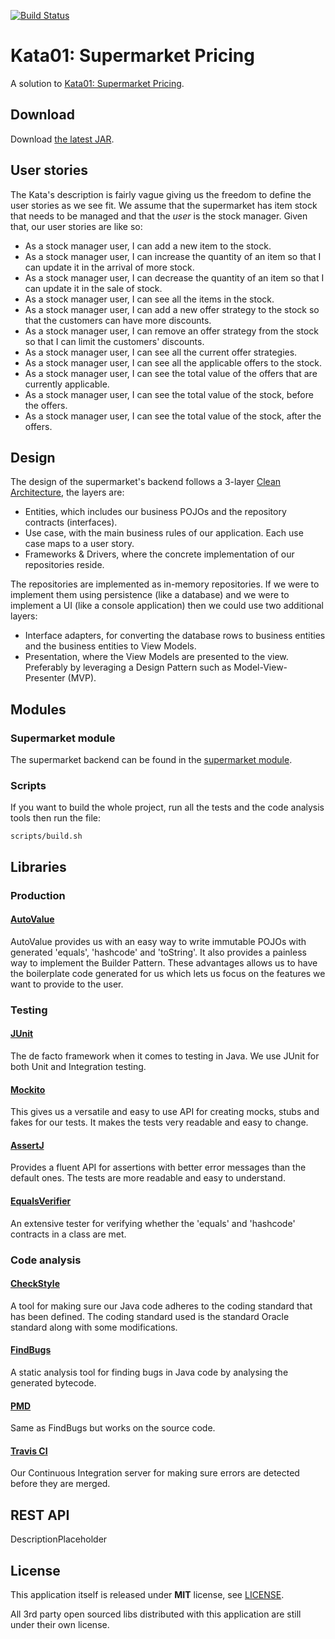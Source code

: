 [![Build Status](https://travis-ci.org/AkiKanellis/kata01-supermarket-pricing.svg?branch=develop)](https://travis-ci.org/AkiKanellis/kata01-supermarket-pricing)
# Kata01: Supermarket Pricing
A solution to [Kata01: Supermarket Pricing](http://codekata.com/kata/kata01-supermarket-pricing).

## Download
Download [the latest JAR][1].

## User stories
The Kata's description is fairly vague giving us the freedom to define the user stories as we see fit. We assume that
the supermarket has item stock that needs to be managed and that the *user* is the stock manager. Given that, our
user stories are like so:
 
 - As a stock manager user, I can add a new item to the stock.
 - As a stock manager user, I can increase the quantity of an item so that I can update it in the arrival of more
 stock.
 - As a stock manager user, I can decrease the quantity of an item so that I can update it in the sale of stock.
 - As a stock manager user, I can see all the items in the stock.
 - As a stock manager user, I can add a new offer strategy to the stock so that the customers can have more discounts.
 - As a stock manager user, I can remove an offer strategy from the stock so that I can limit the customers' discounts.
 - As a stock manager user, I can see all the current offer strategies.
 - As a stock manager user, I can see all the applicable offers to the stock.
 - As a stock manager user, I can see the total value of the offers that are currently applicable.
 - As a stock manager user, I can see the total value of the stock, before the offers.
 - As a stock manager user, I can see the total value of the stock, after the offers.
 
## Design
The design of the supermarket's backend follows a 3-layer [Clean Architecture](https://8thlight.com/blog/uncle-bob/2012/08/13/the-clean-architecture.html), the layers are:

- Entities, which includes our business POJOs and the repository contracts (interfaces).
- Use case, with the main business rules of our application. Each use case maps to a user story.
- Frameworks & Drivers, where the concrete implementation of our repositories reside.

The repositories are implemented as in-memory repositories. If we were to implement them using persistence (like a
database) and we were to implement a UI (like a console application) then we could use two additional layers:

- Interface adapters, for converting the database rows to business entities and the business entities to View Models.
- Presentation, where the View Models are presented to the view. Preferably by leveraging a Design Pattern such as 
Model-View-Presenter (MVP).

## Modules

### Supermarket module
The supermarket backend can be found in the [supermarket module](supermarket).

### Scripts
If you want to build the whole project, run all the tests and the code analysis tools then run the file:

`scripts/build.sh`

## Libraries

### Production

#### [AutoValue](https://github.com/google/auto)
AutoValue provides us with an easy way to write immutable POJOs with generated 'equals', 'hashcode' and 'toString'.
It also provides a painless way to implement the Builder Pattern. These advantages allows us to have the boilerplate
code generated for us which lets us focus on the features we want to provide to the user.

### Testing

#### [JUnit](http://junit.org/junit4/)
The de facto framework when it comes to testing in Java. We use JUnit for both Unit and Integration testing.

#### [Mockito](http://site.mockito.org/)
This gives us a versatile and easy to use API for creating mocks, stubs and fakes for our tests. It makes the tests
very readable and easy to change.

#### [AssertJ](http://joel-costigliola.github.io/assertj/)
Provides a fluent API for assertions with better error messages than the default ones. The tests are more readable
and easy to understand.

#### [EqualsVerifier](http://jqno.nl/equalsverifier/)
An extensive tester for verifying whether the 'equals' and 'hashcode' contracts in a class are met.

### Code analysis

#### [CheckStyle](http://checkstyle.sourceforge.net/)
A tool for making sure our Java code adheres to the coding standard that has been defined. The coding standard used is
the standard Oracle standard along with some modifications.

#### [FindBugs](http://findbugs.sourceforge.net/)
A static analysis tool for finding bugs in Java code by analysing the generated bytecode.

#### [PMD](https://pmd.github.io/)
Same as FindBugs but works on the source code.

#### [Travis CI](https://travis-ci.org/)
Our Continuous Integration server for making sure errors are detected before they are merged.

## REST API
DescriptionPlaceholder

## License
This application itself is released under **MIT** license, see [LICENSE](./LICENSE).

All 3rd party open sourced libs distributed with this application are still under their own license.

[1]: https://github.com/AkiKanellis/kata01-supermarket-pricing/releases/download/v1.0/supermarket-1.0.jar